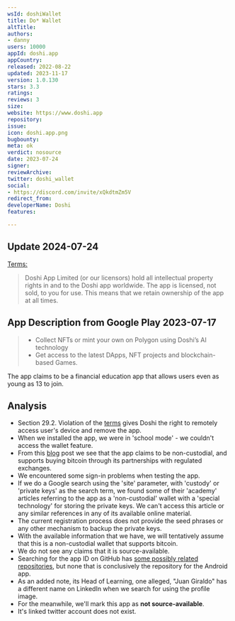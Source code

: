 ```yaml
---
wsId: doshiWallet
title: Do* Wallet
altTitle: 
authors:
- danny
users: 10000
appId: doshi.app
appCountry: 
released: 2022-08-22
updated: 2023-11-17
version: 1.0.130
stars: 3.3
ratings: 
reviews: 3
size: 
website: https://www.doshi.app
repository: 
issue: 
icon: doshi.app.png
bugbounty: 
meta: ok
verdict: nosource
date: 2023-07-24
signer: 
reviewArchive: 
twitter: doshi_wallet
social:
- https://discord.com/invite/xQkdtmZm5V
redirect_from: 
developerName: Doshi
features: 

---
```


## Update 2024-07-24

[Terms:](https://www.doshi.app/terms-conditions)

> Doshi App Limited (or our licensors) hold all intellectual property rights in and to the Doshi app worldwide. The app is licensed, not sold, to you for use. This means that we retain ownership of the app at all times.

## App Description from Google Play 2023-07-17

> - Collect NFTs or mint your own on Polygon using Doshi’s AI technology
> - Get access to the latest DApps, NFT projects and blockchain-based Games.

The app claims to be a financial education app that allows users even as young as 13 to join.

## Analysis

- Section 29.2. Violation of the [terms](https://www.doshi.app/utilities/termsandconditions) gives Doshi the right to remotely access user's device and remove the app.
- When we installed the app, we were in 'school mode' - we couldn't access the wallet feature.
- From this [blog](https://www.doshi.app/post/5-must-know-tips-when-beginning-in-crypto-doshi) post we see that the app claims to be non-custodial, and supports buying bitcoin through its partnerships with regulated exchanges.
- We encountered some sign-in problems when testing the app.
- If we do a Google search using the 'site' parameter, with 'custody' or 'private keys' as the search term, we found some of their 'academy' articles referring to the app as a 'non-custodial' wallet with a 'special technology' for storing the private keys. We can't access this article or any similar references in any of its available online material.
- The current registration process does not provide the seed phrases or any other mechanism to backup the private keys.
- With the available information that we have, we will tentatively assume that this is a non-custodial wallet that supports bitcoin.
- We do not see any claims that it is source-available.
- Searching for the app ID on GitHub has [some possibly related repositories](https://github.com/search?q=doshi.app&type=code), but none that is conclusively the repository for the Android app.
- As an added note, its Head of Learning, one alleged, "Juan Giraldo" has a different name on LinkedIn when we search for using the profile image.
- For the meanwhile, we'll mark this app as **not source-available**.
- It's linked twitter account does not exist.
